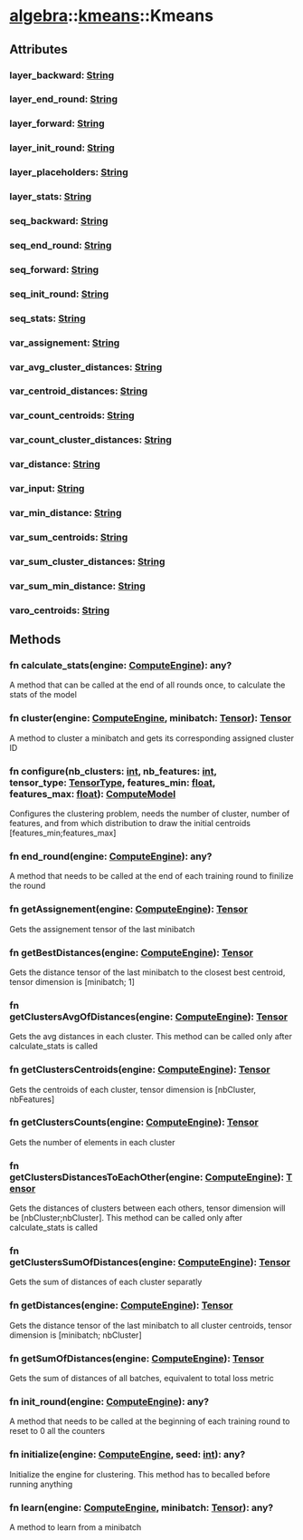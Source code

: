 # [algebra](/libs/algebra/)::[kmeans](/libs/algebra/kmeans/)::Kmeans

## Attributes

### layer_backward:&nbsp;[String](/libs/std/core/type.String.md)

### layer_end_round:&nbsp;[String](/libs/std/core/type.String.md)

### layer_forward:&nbsp;[String](/libs/std/core/type.String.md)

### layer_init_round:&nbsp;[String](/libs/std/core/type.String.md)

### layer_placeholders:&nbsp;[String](/libs/std/core/type.String.md)

### layer_stats:&nbsp;[String](/libs/std/core/type.String.md)

### seq_backward:&nbsp;[String](/libs/std/core/type.String.md)

### seq_end_round:&nbsp;[String](/libs/std/core/type.String.md)

### seq_forward:&nbsp;[String](/libs/std/core/type.String.md)

### seq_init_round:&nbsp;[String](/libs/std/core/type.String.md)

### seq_stats:&nbsp;[String](/libs/std/core/type.String.md)

### var_assignement:&nbsp;[String](/libs/std/core/type.String.md)

### var_avg_cluster_distances:&nbsp;[String](/libs/std/core/type.String.md)

### var_centroid_distances:&nbsp;[String](/libs/std/core/type.String.md)

### var_count_centroids:&nbsp;[String](/libs/std/core/type.String.md)

### var_count_cluster_distances:&nbsp;[String](/libs/std/core/type.String.md)

### var_distance:&nbsp;[String](/libs/std/core/type.String.md)

### var_input:&nbsp;[String](/libs/std/core/type.String.md)

### var_min_distance:&nbsp;[String](/libs/std/core/type.String.md)

### var_sum_centroids:&nbsp;[String](/libs/std/core/type.String.md)

### var_sum_cluster_distances:&nbsp;[String](/libs/std/core/type.String.md)

### var_sum_min_distance:&nbsp;[String](/libs/std/core/type.String.md)

### varo_centroids:&nbsp;[String](/libs/std/core/type.String.md)

## Methods
### fn calculate_stats(engine:&nbsp;[ComputeEngine](/libs/algebra/compute/type.ComputeEngine.md)):&nbsp;any?<Badge text="static" />

A method that can be called at the end of all rounds once, to calculate the stats of the model
### fn cluster(engine:&nbsp;[ComputeEngine](/libs/algebra/compute/type.ComputeEngine.md), minibatch:&nbsp;[Tensor](/libs/std/core/type.Tensor.md)):&nbsp;[Tensor](/libs/std/core/type.Tensor.md)<Badge text="static" />

A method to cluster a minibatch and gets its corresponding assigned cluster ID
### fn configure(nb_clusters:&nbsp;[int](/libs/std/core/type.int.md), nb_features:&nbsp;[int](/libs/std/core/type.int.md), tensor_type:&nbsp;[TensorType](/libs/std/core/enum.TensorType.md), features_min:&nbsp;[float](/libs/std/core/type.float.md), features_max:&nbsp;[float](/libs/std/core/type.float.md)):&nbsp;[ComputeModel](/libs/algebra/compute/type.ComputeModel.md)<Badge text="static" />

Configures the clustering problem, needs the number of cluster, number of features, and from which distribution to draw the initial centroids [features_min;features_max]
### fn end_round(engine:&nbsp;[ComputeEngine](/libs/algebra/compute/type.ComputeEngine.md)):&nbsp;any?<Badge text="static" />

A method that needs to be called at the end of each training round to finilize the round
### fn getAssignement(engine:&nbsp;[ComputeEngine](/libs/algebra/compute/type.ComputeEngine.md)):&nbsp;[Tensor](/libs/std/core/type.Tensor.md)<Badge text="static" />

Gets the assignement tensor of the last minibatch
### fn getBestDistances(engine:&nbsp;[ComputeEngine](/libs/algebra/compute/type.ComputeEngine.md)):&nbsp;[Tensor](/libs/std/core/type.Tensor.md)<Badge text="static" />

Gets the distance tensor of the last minibatch to the closest best centroid, tensor dimension is [minibatch; 1]
### fn getClustersAvgOfDistances(engine:&nbsp;[ComputeEngine](/libs/algebra/compute/type.ComputeEngine.md)):&nbsp;[Tensor](/libs/std/core/type.Tensor.md)<Badge text="static" />

Gets the avg distances in each cluster. This method can be called only after calculate_stats is called
### fn getClustersCentroids(engine:&nbsp;[ComputeEngine](/libs/algebra/compute/type.ComputeEngine.md)):&nbsp;[Tensor](/libs/std/core/type.Tensor.md)<Badge text="static" />

Gets the centroids of each cluster, tensor dimension is [nbCluster, nbFeatures]
### fn getClustersCounts(engine:&nbsp;[ComputeEngine](/libs/algebra/compute/type.ComputeEngine.md)):&nbsp;[Tensor](/libs/std/core/type.Tensor.md)<Badge text="static" />

Gets the number of elements in each cluster
### fn getClustersDistancesToEachOther(engine:&nbsp;[ComputeEngine](/libs/algebra/compute/type.ComputeEngine.md)):&nbsp;[Tensor](/libs/std/core/type.Tensor.md)<Badge text="static" />

Gets the distances of clusters between each others, tensor dimension will be [nbCluster;nbCluster]. This method can be called only after calculate_stats is called
### fn getClustersSumOfDistances(engine:&nbsp;[ComputeEngine](/libs/algebra/compute/type.ComputeEngine.md)):&nbsp;[Tensor](/libs/std/core/type.Tensor.md)<Badge text="static" />

Gets the sum of distances of each cluster separatly
### fn getDistances(engine:&nbsp;[ComputeEngine](/libs/algebra/compute/type.ComputeEngine.md)):&nbsp;[Tensor](/libs/std/core/type.Tensor.md)<Badge text="static" />

Gets the distance tensor of the last minibatch to all cluster centroids, tensor dimension is [minibatch; nbCluster]
### fn getSumOfDistances(engine:&nbsp;[ComputeEngine](/libs/algebra/compute/type.ComputeEngine.md)):&nbsp;[Tensor](/libs/std/core/type.Tensor.md)<Badge text="static" />

Gets the sum of distances of all batches, equivalent to total loss metric
### fn init_round(engine:&nbsp;[ComputeEngine](/libs/algebra/compute/type.ComputeEngine.md)):&nbsp;any?<Badge text="static" />

A method that needs to be called at the beginning of each training round to reset to 0 all the counters
### fn initialize(engine:&nbsp;[ComputeEngine](/libs/algebra/compute/type.ComputeEngine.md), seed:&nbsp;[int](/libs/std/core/type.int.md)):&nbsp;any?<Badge text="static" />

Initialize the engine for clustering. This method has to becalled before running anything
### fn learn(engine:&nbsp;[ComputeEngine](/libs/algebra/compute/type.ComputeEngine.md), minibatch:&nbsp;[Tensor](/libs/std/core/type.Tensor.md)):&nbsp;any?<Badge text="static" />

A method to learn from a minibatch
